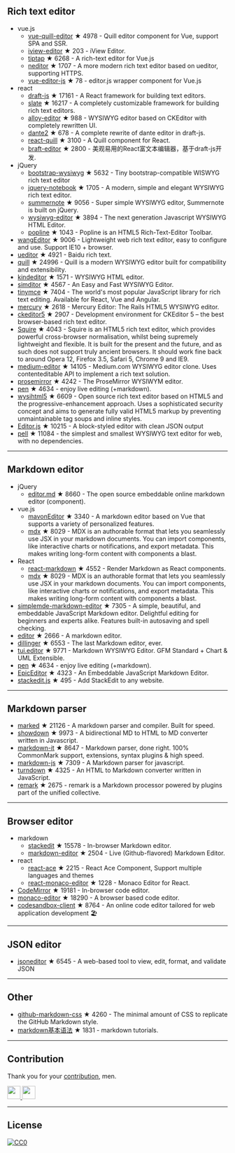 


## Rich text editor
- vue.js
  - [vue-quill-editor](https://github.com/surmon-china/vue-quill-editor) ★ 4978 - Quill editor component for Vue, support SPA and SSR.
  - [iview-editor](https://github.com/iview/iview-editor) ★ 203 - iView Editor.
  - [tiptap](https://github.com/heyscrumpy/tiptap) ★ 6268 - A rich-text editor for Vue.js
  - [neditor](https://github.com/notadd/neditor) ★ 1707 - A more modern rich text editor based on ueditor, supporting HTTPS.
  - [vue-editor-js](https://github.com/ChangJoo-Park/vue-editor-js) ★ 78 - editor.js wrapper component for Vue.js
- react
  - [draft-js](https://github.com/facebook/draft-js) ★ 17161 - A React framework for building text editors.
  - [slate](https://github.com/ianstormtaylor/slate) ★ 16217 - A completely customizable framework for building rich text editors.
  - [alloy-editor](https://github.com/liferay/alloy-editor/) ★ 988 - WYSIWYG editor based on CKEditor with completely rewritten UI.
  - [dante2](https://github.com/michelson/dante2) ★ 678 - A complete rewrite of dante editor in draft-js.
  - [react-quill](https://github.com/zenoamaro/react-quill) ★ 3100 - A Quill component for React.
  - [braft-editor](https://github.com/margox/braft-editor) ★ 2800 - 美观易用的React富文本编辑器，基于draft-js开发.
- jQuery
  - [bootstrap-wysiwyg](https://github.com/mindmup/bootstrap-wysiwyg/) ★ 5632 - Tiny bootstrap-compatible WISWYG rich text editor
  - [jquery-notebook](https://github.com/raphaelcruzeiro/jquery-notebook) ★ 1705 - A modern, simple and elegant WYSIWYG rich text editor.
  - [summernote](https://github.com/summernote/summernote) ★ 9056 - Super simple WYSIWYG editor, Summernote is built on jQuery.
  - [wysiwyg-editor](https://github.com/froala/wysiwyg-editor) ★ 3894 - The next generation Javascript WYSIWYG HTML Editor.
  - [popline](https://github.com/kenshin54/popline) ★ 1043 - Popline is an HTML5 Rich-Text-Editor Toolbar.
- [wangEditor](https://github.com/wangfupeng1988/wangEditor) ★ 9006 - Lightweight web rich text editor, easy to configure and use. Support IE10 + browser.
- [ueditor](https://github.com/fex-team/ueditor) ★ 4921 - Baidu rich text.
- [quill](https://github.com/quilljs/quill) ★ 24996 - Quill is a modern WYSIWYG editor built for compatibility and extensibility.
- [kindeditor](https://github.com/kindsoft/kindeditor) ★ 1571 - WYSIWYG HTML editor.
- [simditor](https://github.com/mycolorway/simditor) ★ 4567 - An Easy and Fast WYSIWYG Editor.
- [tinymce](https://github.com/tinymce/tinymce) ★ 7404 - The world's most popular JavaScript library for rich text editing. Available for React, Vue and Angular.
- [mercury](https://github.com/jejacks0n/mercury) ★ 2618 - Mercury Editor: The Rails HTML5 WYSIWYG editor.
- [ckeditor5](https://github.com/ckeditor/ckeditor5) ★ 2907 - Development environment for CKEditor 5 – the best browser-based rich text editor.
- [Squire](https://github.com/neilj/Squire) ★ 4043 - Squire is an HTML5 rich text editor, which provides powerful cross-browser normalisation, whilst being supremely lightweight and flexible. It is built for the present and the future, and as such does not support truly ancient browsers. It should work fine back to around Opera 12, Firefox 3.5, Safari 5, Chrome 9 and IE9.
- [medium-editor](https://github.com/yabwe/medium-editor) ★ 14105 - Medium.com WYSIWYG editor clone. Uses contenteditable API to implement a rich text solution.
- [prosemirror](https://github.com/ProseMirror/prosemirror) ★ 4242 - The ProseMirror WYSIWYM editor.
- [pen](https://github.com/sofish/pen) ★ 4634 - enjoy live editing (+markdown).
- [wysihtml5](https://github.com/xing/wysihtml5) ★ 6609 - Open source rich text editor based on HTML5 and the progressive-enhancement approach. Uses a sophisticated security concept and aims to generate fully valid HTML5 markup by preventing unmaintainable tag soups and inline styles.
- [Editor.js](https://github.com/codex-team/editor.js) ★ 10215 - A block-styled editor with clean JSON output
- [pell](https://github.com/jaredreich/pell) ★ 11084 - the simplest and smallest WYSIWYG text editor for web, with no dependencies.



---


## Markdown editor
- jQuery
  - [editor.md](https://github.com/pandao/editor.md) ★ 8660 - The open source embeddable online markdown editor (component).
- vue.js
  - [mavonEditor](https://github.com/hinesboy/mavonEditor) ★ 3340 -  A markdown editor based on Vue that supports a variety of personalized features.
  - [mdx](https://github.com/mdx-js/mdx) ★ 8029 - MDX is an authorable format that lets you seamlessly use JSX in your markdown documents. You can import components, like interactive charts or notifications, and export metadata. This makes writing long-form content with components a blast.
- React
  - [react-markdown](https://github.com/rexxars/react-markdown) ★ 4552 - Render Markdown as React components.
  - [mdx](https://github.com/mdx-js/mdx) ★ 8029 - MDX is an authorable format that lets you seamlessly use JSX in your markdown documents. You can import components, like interactive charts or notifications, and export metadata. This makes writing long-form content with components a blast.
- [simplemde-markdown-editor](https://github.com/sparksuite/simplemde-markdown-editor) ★ 7305 -  A simple, beautiful, and embeddable JavaScript Markdown editor. Delightful editing for beginners and experts alike. Features built-in autosaving and spell checking.
- [editor](https://github.com/lepture/editor) ★ 2666 - A markdown editor.
- [dillinger](https://github.com/joemccann/dillinger) ★ 6553 - The last Markdown editor, ever.
- [tui.editor](https://github.com/nhnent/tui.editor) ★ 9771 - Markdown WYSIWYG Editor. GFM Standard + Chart & UML Extensible.
- [pen](https://github.com/sofish/pen) ★ 4634 - enjoy live editing (+markdown).
- [EpicEditor](https://github.com/OscarGodson/EpicEditor) ★ 4323 - An Embeddable JavaScript Markdown Editor.
- [stackedit.js](https://github.com/benweet/stackedit.js) ★ 495 - Add StackEdit to any website.



---




## Markdown parser
- [marked](https://github.com/markedjs/marked) ★ 21126 - A markdown parser and compiler. Built for speed.
- [showdown](https://github.com/showdownjs/showdown) ★ 9973 - A bidirectional MD to HTML to MD converter written in Javascript.
- [markdown-it](https://github.com/markdown-it/markdown-it) ★ 8647 - Markdown parser, done right. 100% CommonMark support, extensions, syntax plugins & high speed.
- [markdown-js](https://github.com/evilstreak/markdown-js) ★ 7309 - A Markdown parser for javascript.
- [turndown](https://github.com/domchristie/turndown) ★ 4325 - An HTML to Markdown converter written in JavaScript.
- [remark](https://github.com/remarkjs/remark) ★ 2675 - remark is a Markdown processor powered by plugins part of the unified collective.



---



## Browser editor
- markdown
  - [stackedit](https://github.com/benweet/stackedit) ★ 15578 - In-browser Markdown editor.
  - [markdown-editor](https://github.com/jbt/markdown-editor) ★ 2504 - Live (Github-flavored) Markdown Editor.
- react
  - [react-ace](https://github.com/securingsincity/react-ace) ★ 2215 - React Ace Component, Support multiple languages and themes
  - [react-monaco-editor](https://github.com/react-monaco-editor/react-monaco-editor) ★ 1228 - Monaco Editor for React.
- [CodeMirror](https://github.com/codemirror/CodeMirror) ★ 19181 - In-browser code editor.
- [monaco-editor](https://github.com/Microsoft/monaco-editor) ★ 18290 - A browser based code editor.
- [codesandbox-client](https://github.com/codesandbox/codesandbox-client) ★ 8764 - An online code editor tailored for web application development 🏖️


---


## JSON editor
- [jsoneditor](https://github.com/josdejong/jsoneditor) ★ 6545 - A web-based tool to view, edit, format, and validate JSON


---

## Other
- [github-markdown-css](https://github.com/sindresorhus/github-markdown-css) ★ 4260 - The minimal amount of CSS to replicate the GitHub Markdown style.
- [markdown基本语法](https://github.com/younghz/Markdown) ★ 1831 - markdown tutorials.



---


## Contribution
Thank you for your [contribution](https://github.com/xjh22222228/awesome-web-editor/issues), men.

<a href="https://github.com/1c7/">
  <img src="https://avatars1.githubusercontent.com/u/1804755?s=460&v=4" width="30px" height="30px" />
</a>
<a href="https://github.com/ChangJoo-Park/">
  <img src="https://avatars1.githubusercontent.com/u/1451365?s=460&v=4" width="30px" height="30px" />
</a>


---



## License
[![CC0](http://mirrors.creativecommons.org/presskit/buttons/88x31/svg/cc-zero.svg)](https://creativecommons.org/publicdomain/zero/1.0/)